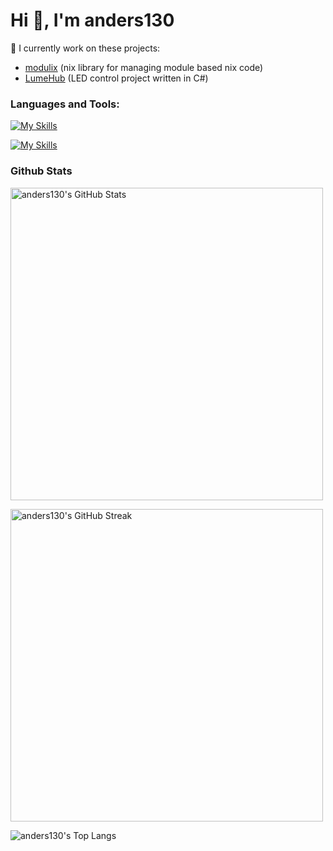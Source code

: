 # Hi 👋, I'm anders130

🔭 I currently work on these projects:
- [modulix](https://github.com/anders130/modulix) (nix library for managing module based nix code)
- [LumeHub](https://github.com/LumeHub) (LED control project written in C#)

<h3 align="left">Languages and Tools:</h3>

[![My Skills](https://skillicons.dev/icons?i=cs,py,dotnet)](https://skillicons.dev)

[![My Skills](https://skillicons.dev/icons?i=nix,docker,neovim)](https://skillicons.dev)

### Github Stats
<img 
  align="center"
  src="https://github-readme-stats.vercel.app/api?username=anders130&theme=transparent&show_icons=true"
  alt="anders130's GitHub Stats"
  width="500px"
/>

<img
  align="center"
  src="https://github-readme-streak-stats-eight.vercel.app/?user=anders130&&theme=transparent"
  alt="anders130's GitHub Streak"
  width="500px"
/>

<img
  align="center"
  src="https://github-readme-stats.vercel.app/api/top-langs?username=anders130&hide=html,scss,stylus,blade,jupyter%20notebook,css,shell,batchfile,dockerfile,glsl&theme=transparent&show_icons=true&count_private=true&layout=compact"
  alt="anders130's Top Langs"
/>
